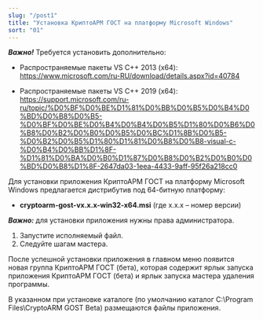```yaml
---
slug: "/post1"
title: "Установка КриптоАРМ ГОСТ на платформу Microsoft Windows"
sort: "01"
---
```


***Важно!*** Требуется установить дополнительно:

- Распространяемые пакеты VS C++ 2013 (x64): https://www.microsoft.com/ru-RU/download/details.aspx?id=40784

- Распространяемые пакеты VS C++ 2019 (x64): https://support.microsoft.com/ru-ru/topic/%D0%BF%D0%BE%D1%81%D0%BB%D0%B5%D0%B4%D0%BD%D0%B8%D0%B5-%D0%BF%D0%BE%D0%B4%D0%B4%D0%B5%D1%80%D0%B6%D0%B8%D0%B2%D0%B0%D0%B5%D0%BC%D1%8B%D0%B5-%D0%B2%D0%B5%D1%80%D1%81%D0%B8%D0%B8-visual-c-%D0%B4%D0%BB%D1%8F-%D1%81%D0%BA%D0%B0%D1%87%D0%B8%D0%B2%D0%B0%D0%BD%D0%B8%D1%8F-2647da03-1eea-4433-9aff-95f26a218cc0

Для установки приложения КриптоАРМ ГОСТ на платформу Microsoft Windows предлагается дистрибутив под 64-битную платформу:

 - **cryptoarm-gost-vx.x.x-win32-x64.msi** (где x.x.x – номер версии) 

***Важно:*** для установки приложения нужны права администратора.

1. Запустите исполняемый файл.
2. Следуйте шагам мастера.

После успешной установки приложения в главном меню появится новая группа КриптоАРМ ГОСТ (бета), которая содержит ярлык запуска приложения КриптоАРМ ГОСТ (бета) и ярлык запуска мастера удаления программы.  

В указанном при установке каталоге (по умолчанию каталог C:\Program Files\CryptoARM GOST Beta) размещаются файлы приложения.


